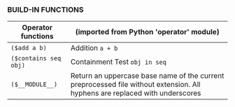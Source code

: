 ### BUILD-IN FUNCTIONS

Operator functions | (imported from Python 'operator' module)
--- | ---
`($add a b)` | Addition `a + b`
`($contains seq obj)` | Containment Test `obj in seq`
`($__MODULE__)` | Return an uppercase base name of the current preprocessed file without extension. All hyphens are replaced with underscores
